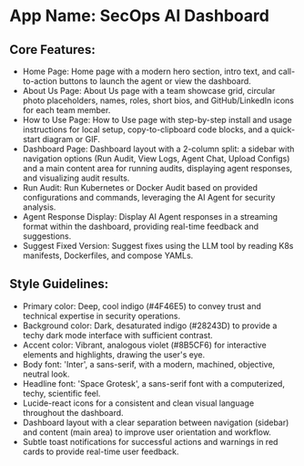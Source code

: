 # **App Name**: SecOps AI Dashboard

## Core Features:

- Home Page: Home page with a modern hero section, intro text, and call-to-action buttons to launch the agent or view the dashboard.
- About Us Page: About Us page with a team showcase grid, circular photo placeholders, names, roles, short bios, and GitHub/LinkedIn icons for each team member.
- How to Use Page: How to Use page with step-by-step install and usage instructions for local setup, copy-to-clipboard code blocks, and a quick-start diagram or GIF.
- Dashboard Page: Dashboard layout with a 2-column split: a sidebar with navigation options (Run Audit, View Logs, Agent Chat, Upload Configs) and a main content area for running audits, displaying agent responses, and visualizing audit results.
- Run Audit: Run Kubernetes or Docker Audit based on provided configurations and commands, leveraging the AI Agent for security analysis.
- Agent Response Display: Display AI Agent responses in a streaming format within the dashboard, providing real-time feedback and suggestions.
- Suggest Fixed Version: Suggest fixes using the LLM tool by reading K8s manifests, Dockerfiles, and compose YAMLs.

## Style Guidelines:

- Primary color: Deep, cool indigo (#4F46E5) to convey trust and technical expertise in security operations.
- Background color: Dark, desaturated indigo (#28243D) to provide a techy dark mode interface with sufficient contrast.
- Accent color: Vibrant, analogous violet (#8B5CF6) for interactive elements and highlights, drawing the user's eye.
- Body font: 'Inter', a sans-serif, with a modern, machined, objective, neutral look.
- Headline font: 'Space Grotesk', a sans-serif font with a computerized, techy, scientific feel.
- Lucide-react icons for a consistent and clean visual language throughout the dashboard.
- Dashboard layout with a clear separation between navigation (sidebar) and content (main area) to improve user orientation and workflow.
- Subtle toast notifications for successful actions and warnings in red cards to provide real-time user feedback.